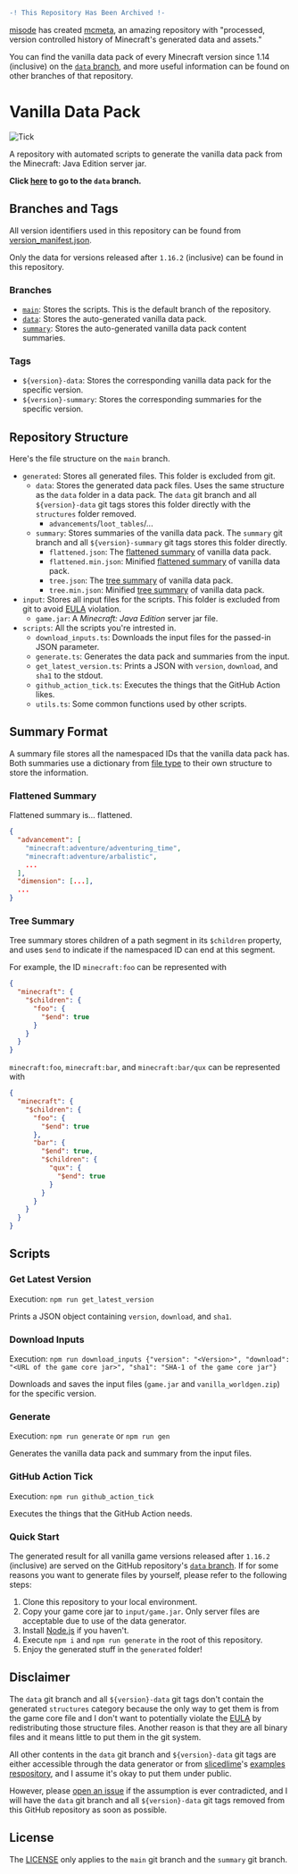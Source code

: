 ```diff
-! This Repository Has Been Archived !-
```

[misode](https://github.com/misode) has created [mcmeta](https://github.com/misode/mcmeta),
an amazing repository with "processed, version controlled history of Minecraft's generated data
and assets."

You can find the vanilla data pack of every Minecraft version since 1.14 (inclusive) on the
[`data` branch](https://github.com/misode/mcmeta/tree/data), and more useful information can be
found on other branches of that repository.

# Vanilla Data Pack

![Tick](https://github.com/SPGoding/vanilla-datapack/workflows/Tick/badge.svg)

A repository with automated scripts to generate the vanilla data pack from the Minecraft: Java Edition server jar.

**Click [here][data-branch] to go to the `data` branch.**

## Branches and Tags

All version identifiers used in this repository can be found from 
[version_manifest.json](https://launchermeta.mojang.com/mc/game/version_manifest.json).

Only the data for versions released after `1.16.2` (inclusive) can be found in this repository.

### Branches

- [`main`][main-branch]: Stores the scripts. This is the default branch of the repository.
- [`data`][data-branch]: Stores the auto-generated vanilla data pack.
- [`summary`][summary-branch]: Stores the auto-generated vanilla data pack content summaries.

### Tags

- `${version}-data`: Stores the corresponding vanilla data pack for the specific version.
- `${version}-summary`: Stores the corresponding summaries for the specific version.

## Repository Structure

Here's the file structure on the `main` branch.

- `generated`: Stores all generated files. This folder is excluded from git.
  - `data`: Stores the generated data pack files. Uses the same structure as the `data` folder in a data pack.
    The `data` git branch and all `${version}-data` git tags stores this folder directly with the `structures` folder
    removed.
    - `advancements`/`loot_tables`/...
  - `summary`: Stores summaries of the vanilla data pack. The `summary` git branch and all `${version}-summary` git
    tags stores this folder directly.
    - `flattened.json`: The [flattened summary](#flattened-summary) of vanilla data pack.
    - `flattened.min.json`: Minified [flattened summary](#flattened-summary) of vanilla data pack.
    - `tree.json`: The [tree summary](#tree-summary) of vanilla data pack.
    - `tree.min.json`: Minified [tree summary](#tree-summary) of vanilla data pack.
- `input`: Stores all input files for the scripts. This folder is excluded from git to avoid 
  [EULA](https://account.mojang.com/documents/minecraft_eula) violation.
  - `game.jar`: A *Minecraft: Java Edition* server jar file.
- `scripts`: All the scripts you're intrested in.
  - `download_inputs.ts`: Downloads the input files for the passed-in JSON parameter.
  - `generate.ts`: Generates the data pack and summaries from the input.
  - `get_latest_version.ts`: Prints a JSON with `version`, `download`, and `sha1` to the stdout.
  - `github_action_tick.ts`: Executes the things that the GitHub Action likes.
  - `utils.ts`: Some common functions used by other scripts.

## Summary Format

A summary file stores all the namespaced IDs that the vanilla data pack has. Both summaries use a dictionary
from [file type](https://github.com/SPGoding/datapack-language-server/wiki/Cache-Type#file-types) to their
own structure to store the information.

### Flattened Summary

Flattened summary is... flattened.

```json
{
  "advancement": [
    "minecraft:adventure/adventuring_time",
    "minecraft:adventure/arbalistic",
    ...
  ],
  "dimension": [...],
  ...
}
```

### Tree Summary

Tree summary stores children of a path segment in its `$children` property, and uses `$end` to indicate
if the namespaced ID can end at this segment.

For example, the ID `minecraft:foo` can be represented with

```json
{
  "minecraft": {
    "$children": {
      "foo": {
        "$end": true
      }
    }
  }
}
```

`minecraft:foo`, `minecraft:bar`, and `minecraft:bar/qux` can be represented with

```json
{
  "minecraft": {
    "$children": {
      "foo": {
        "$end": true
      },
      "bar": {
        "$end": true,
        "$children": {
          "qux": {
            "$end": true
          }
        }
      }
    }
  }
}
```

## Scripts

### Get Latest Version

Execution: `npm run get_latest_version`

Prints a JSON object containing `version`, `download`, and `sha1`.

### Download Inputs

Execution: `npm run download_inputs {"version": "<Version>", "download": "<URL of the game core jar>", "sha1": "SHA-1 of the game core jar"}`

Downloads and saves the input files (`game.jar` and `vanilla_worldgen.zip`) for the specific version.

### Generate

Execution: `npm run generate` or `npm run gen`

Generates the vanilla data pack and summary from the input files.

### GitHub Action Tick

Execution: `npm run github_action_tick`

Executes the things that the GitHub Action needs.

### Quick Start

The generated result for all vanilla game versions released after `1.16.2` (inclusive) are served on the GitHub repository's
[`data` branch][data-branch]. If for some reasons you want to generate files by yourself, please refer to the following steps:

1. Clone this repository to your local environment.
2. Copy your game core jar to `input/game.jar`. Only server files are acceptable due to use of the data generator.
3. Install [Node.js](https://nodejs.org) if you haven't.
4. Execute `npm i` and `npm run generate` in the root of this repository.
5. Enjoy the generated stuff in the `generated` folder!

## Disclaimer

The `data` git branch and all `${version}-data` git tags don't contain the generated `structures` category because the
only way to get them is from the game core file and I don't want to potentially violate the 
[EULA](https://account.mojang.com/documents/minecraft_eula) by redistributing those structure files. Another reason
is that they are all binary files and it means little to put them in the git system.

All other contents in the `data` git branch and `${version}-data` git tags are either accessible through the data
generator or from [slicedlime](https://github.com/slicedlime)'s [examples respository][examples],
and I assume it's okay to put them under public.

However, please [open an issue](https://github.com/SPGoding/vanilla-datapack/issues/new) if the assumption is ever
contradicted, and I will have the `data` git branch and all `${version}-data` git tags removed from this GitHub
repository as soon as possible.

## License

The [LICENSE](https://github.com/SPGoding/vanilla-datapack/blob/main/LICENSE) only applies to the `main` git
branch and the `summary` git branch.

[data-branch]: https://github.com/SPGoding/vanilla-datapack/tree/data
[examples]: https://github.com/slicedlime/examples
[main-branch]: https://github.com/SPGoding/vanilla-datapack
[summary-branch]: https://github.com/SPGoding/vanilla-datapack/tree/summary
